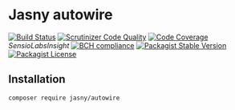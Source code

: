 Jasny autowire
===

[![Build Status](https://travis-ci.org/jasny/autowire.svg?branch=master)](https://travis-ci.org/jasny/{{library}})
[![Scrutinizer Code Quality](https://scrutinizer-ci.com/g/jasny/autowire/badges/quality-score.png?b=master)](https://scrutinizer-ci.com/g/jasny/{{library}}/?branch=master)
[![Code Coverage](https://scrutinizer-ci.com/g/jasny/autowire/badges/coverage.png?b=master)](https://scrutinizer-ci.com/g/jasny/{{library}}/?branch=master)
_SensioLabsInsight_
[![BCH compliance](https://bettercodehub.com/edge/badge/jasny/autowire?branch=master)](https://bettercodehub.com/)
[![Packagist Stable Version](https://img.shields.io/packagist/v/jasny/autowire.svg)](https://packagist.org/packages/jasny/{{library}})
[![Packagist License](https://img.shields.io/packagist/l/jasny/autowire.svg)](https://packagist.org/packages/jasny/{{library}})


Installation
---

    composer require jasny/autowire
